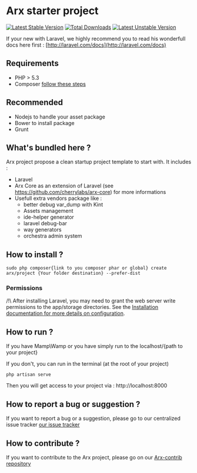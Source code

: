 # Arx starter project

[![Latest Stable Version](https://poser.pugx.org/arx/core/v/stable.png)](https://packagist.org/packages/arx/core) [![Total Downloads](https://poser.pugx.org/arx/core/downloads.png)](https://packagist.org/packages/arx/core) [![Latest Unstable Version](https://poser.pugx.org/arx/core/v/unstable.png)](https://packagist.org/packages/arx/core)

If your new with Laravel, we highly recommend you to read his wonderfull docs here first : [http://laravel.com/docs](http://laravel.com/docs)

## Requirements

- PHP > 5.3
- Composer [follow these steps](http://getcomposer.org/doc/00-intro.md)

## Recommended

 - Nodejs to handle your asset package
 - Bower to install package
 - Grunt

## What's bundled here ?

Arx project propose a clean startup project template to start with. It includes :

 - Laravel
 - Arx Core as an extension of Laravel (see https://github.com/cherrylabs/arx-core) for more informations
 - Usefull extra vendors package like :
    - better debug var_dump with Kint
    - Assets management
    - ide-helper generator
    - laravel debug-bar
    - way generators
    - orchestra admin system


## How to install ?

    sudo php composer{link to you composer phar or global} create arx/project {Your folder destination} --prefer-dist

### Permissions

/!\ After installing Laravel, you may need to grant the web server write permissions to the app/storage directories. See the [Installation documentation for more details on configuration](http://laravel.com/docs/installation).

## How to run ?

If you have Mamp\Wamp or you have simply run to the localhost/{path to your project}

If you don't, you can run in the terminal (at the root of your project)

    php artisan serve

Then you will get access to your project via : http://localhost:8000

## How to report a bug or suggestion ?

If you want to report a bug or a suggestion, please go to our centralized issue tracker  [our issue tracker](https://github.com/cherrylabs/arx/issues?labels=bug&milestone=&page=1&state=open)

## How to contribute ?

If you want to contribute to the Arx project, please go on our [Arx-contrib repository](https://github.com/cherrylabs/arx-contrib)

